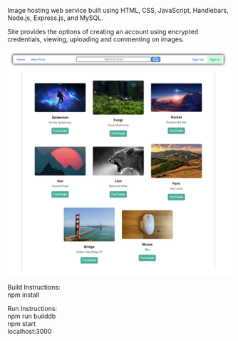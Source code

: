 Image hosting web service built using HTML, CSS, JavaScript, Handlebars, Node.js, Express.js, and MySQL. 

Site provides the options of creating an account using encrypted credentials, viewing, uploading and commenting on images. 

![plot](./Homepage.png)


Build Instructions: \
npm install

Run Instructions: \
npm run builddb  
npm start  
localhost:3000
